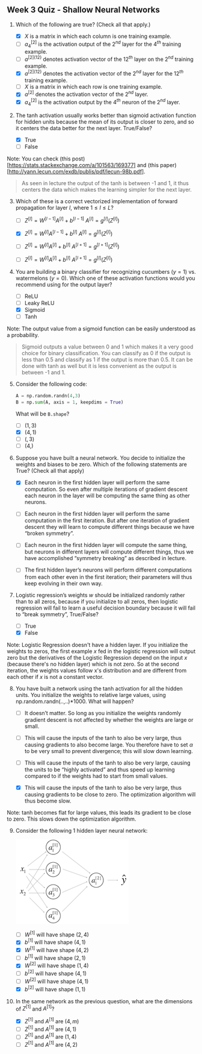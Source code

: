 ## Week 3 Quiz -  Shallow Neural Networks

1. Which of the following are true? (Check all that apply.)

    - [x] $X$ is a matrix in which each column is one training example.
    - [ ] $a^{[2]}_4$ is the activation output of the $2^{nd}$ layer for the $4^{th}$ training example.
    - [ ] $a^{[2](12)}$ denotes activation vector of the $12^{th}$ layer on the $2^{nd}$   training example.
    - [x] $a^{[2](12)}$ denotes the activation vector of the $2^{nd}$ layer for the $12^{th}$ training example.
    - [ ] $X$ is a matrix in which each row is one training example.
    - [x] $a^{[2]}$ denotes the activation vector of the $2^{nd}$ layer.
    - [x] $a^{[2]}_4$ is the activation output by the $4^{th}$ neuron of the $2^{nd}$ layer.

2. The tanh activation usually works better than sigmoid activation function for hidden units because the mean of its output is closer to zero, and so it centers the data better for the next layer. True/False?

    - [x] True
    - [ ] False

Note: You can check (this post)[https://stats.stackexchange.com/a/101563/169377] and (this paper)[http://yann.lecun.com/exdb/publis/pdf/lecun-98b.pdf].

> As seen in lecture the output of the tanh is between -1 and 1, it thus centers the data which makes the learning simpler for the next layer.
    
3. Which of these is a correct vectorized implementation of forward propagation for layer $l$, where $1 ≤ l ≤ L$?

    - [ ] $Z^{[l]} = W^{[l-1]} A^{[l]} + b^{[l-1]}$
          $A^{[l]} = g^{[l]}(Z^{[l]})$

    - [x] $Z^{[l]} = W^{[l]} A^{[l-1]} + b^{[l]}$
          $A^{[l]} = g^{[l]}(Z^{[l]})$

    - [ ] $Z^{[l]} = W^{[l]} A^{[l]} + b^{[l]}$
          $A^{[l+1]} = g^{[l+1]}(Z^{[l]})$

    - [ ] $Z^{[l]} = W^{[l]} A^{[l]} + b^{[l]}$
          $A^{[l+1]} = g^{[l]}(Z^{[l]})$

4. You are building a binary classifier for recognizing cucumbers ($y = 1$) vs. watermelons ($y = 0$). Which one of these activation functions would you recommend using for the output layer?

    - [ ] ReLU
    - [ ] Leaky ReLU
    - [x] Sigmoid
    - [ ] Tanh

Note: The output value from a sigmoid function can be easily understood as a probability.

> Sigmoid outputs a value between 0 and 1 which makes it a very good choice for binary classification. You can classify as 0 if the output is less than 0.5 and classify as 1 if the output is more than 0.5. It can be done with tanh as well but it is less convenient as the output is between -1 and 1.
    
5. Consider the following code:

    ```python
    A = np.random.randn(4,3)
    B = np.sum(A, axis = 1, keepdims = True)
    ```
    
    What will be `B.shape`?
    
    - [ ] $(1, 3)$
    - [x] $(4, 1)$
    - [ ] $(, 3)$
    - [ ] $(4,)$

6. Suppose you have built a neural network. You decide to initialize the weights and biases to be zero. Which of the following statements are True? (Check all that apply)

    - [x] Each neuron in the first hidden layer will perform the same computation. So even after multiple iterations of gradient descent each neuron in the layer will be computing the same thing as other neurons.

    - [ ] Each neuron in the first hidden layer will perform the same computation in the first iteration. But after one iteration of gradient descent they will learn to compute different things because we have “broken symmetry”.

    - [ ] Each neuron in the first hidden layer will compute the same thing, but neurons in different layers will compute different things, thus we have accomplished “symmetry breaking” as described in lecture.

    - [ ] The first hidden layer’s neurons will perform different computations from each other even in the first iteration; their parameters will thus keep evolving in their own way.
    
7. Logistic regression’s weights $w$ should be initialized randomly rather than to all zeros, because if you initialize to all zeros, then logistic regression will fail to learn a useful decision boundary because it will fail to “break symmetry”, True/False?

    - [ ] True
    - [x] False

Note: Logistic Regression doesn't have a hidden layer. If you initialize the weights to zeros, the first example $x$ fed in the logistic regression will output zero but the derivatives of the Logistic Regression depend on the input $x$ (because there's no hidden layer) which is not zero. So at the second iteration, the weights values follow x's distribution and are different from each other if $x$ is not a constant vector.

8. You have built a network using the tanh activation for all the hidden units. You initialize the weights to relative large values, using np.random.randn(..,..)*1000. What will happen?

    - [ ] It doesn’t matter. So long as you initialize the weights randomly gradient descent is not affected by whether the weights are large or small.

    - [ ] This will cause the inputs of the tanh to also be very large, thus causing gradients to also become large. You therefore have to set $α$ to be very small to prevent divergence; this will slow down learning.

    - [ ] This will cause the inputs of the tanh to also be very large, causing the units to be “highly activated” and thus speed up learning compared to if the weights had to start from small values.

    - [x] This will cause the inputs of the tanh to also be very large, thus causing gradients to be close to zero. The optimization algorithm will thus become slow.

Note: tanh becomes flat for large values, this leads its gradient to be close to zero. This slows down the optimization algorithm.
    
9.  Consider the following 1 hidden layer neural network:

    ![](Images/test_09.png)

    - [ ] $W^{[1]}$ will have shape $(2, 4)$
    - [x] $b^{[1]}$ will have shape $(4, 1)$
    - [x] $W^{[1]}$ will have shape $(4, 2)$
    - [ ] $b^{[1]}$ will have shape $(2, 1)$
    - [x] $W^{[2]}$ will have shape $(1, 4)$
    - [ ] $b^{[2]}$ will have shape $(4, 1)$
    - [ ] $W^{[2]}$ will have shape $(4, 1)$
    - [x] $b^{[2]}$ will have shape $(1, 1)$
    
10. In the same network as the previous question, what are the dimensions of $Z^[1]$ and $A^[1]$?

    - [x] $Z^{[1]}$ and $A^{[1]}$ are $(4,m)$
    - [ ] $Z^{[1]}$ and $A^{[1]}$ are $(4,1)$
    - [ ] $Z^{[1]}$ and $A^{[1]}$ are $(1,4)$
    - [ ] $Z^{[1]}$ and $A^{[1]}$ are $(4,2)$
